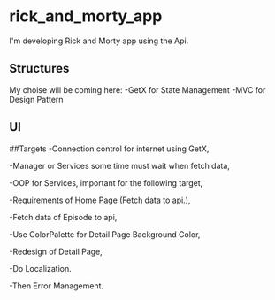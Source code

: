 # rick_and_morty_app

I'm developing Rick and Morty app using the Api.

## Structures

My choise will be coming here:
-GetX for State Management
-MVC for Design Pattern

## UI


##Targets
-Connection control for internet using GetX,

-Manager or Services some time must wait when fetch data,

-OOP for Services, important for the following target, 

-Requirements of Home Page (Fetch data to api.),

-Fetch data of Episode to api,

-Use ColorPalette for Detail Page Background Color,

-Redesign of Detail Page,

-Do Localization.

-Then Error Management.